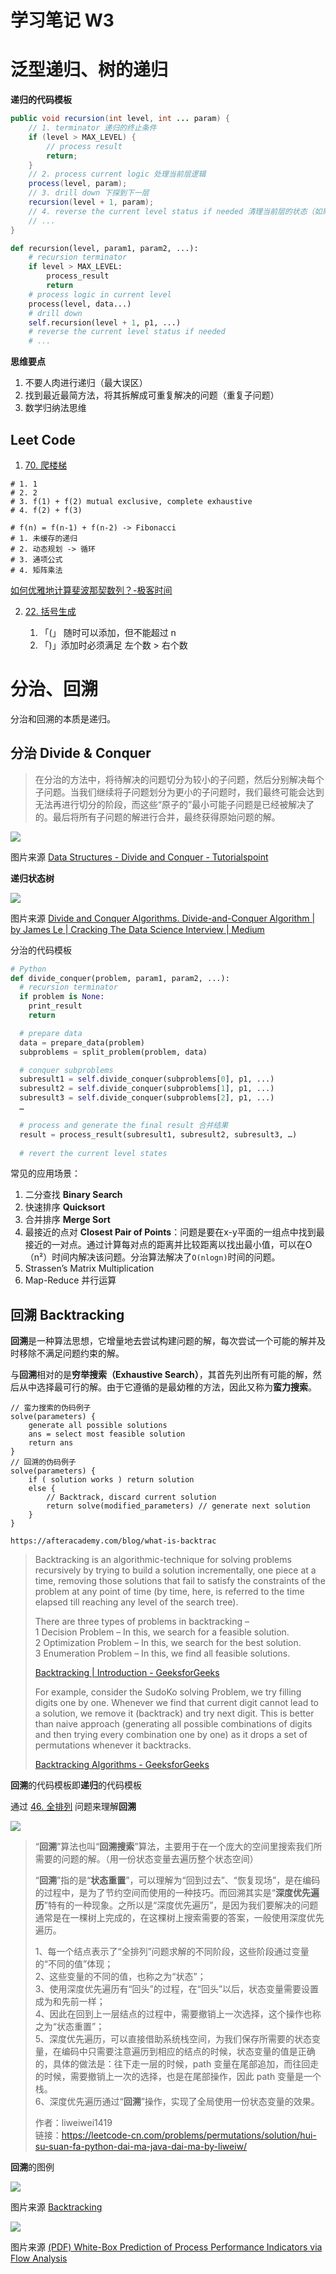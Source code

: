 # 学习笔记 W3

# 泛型递归、树的递归

**递归的代码模板**

```java
public void recursion(int level, int ... param) {
    // 1. terminator 递归的终止条件
    if (level > MAX_LEVEL) {
        // process result 
        return;
    }
    // 2. process current logic 处理当前层逻辑
    process(level, param);
    // 3. drill down 下探到下一层
    recursion(level + 1, param);
    // 4. reverse the current level status if needed 清理当前层的状态（如果第2步改变了当前层的状态）
    // ...
}
```

```python
def recursion(level, param1, param2, ...):
    # recursion terminator 
    if level > MAX_LEVEL: 
        process_result 
        return 
    # process logic in current level 
    process(level, data...) 
    # drill down 
    self.recursion(level + 1, p1, ...) 
    # reverse the current level status if needed
    # ...
```

**思维要点**

1. 不要人肉进行递归（最大误区） 
2. 找到最近最简方法，将其拆解成可重复解决的问题（重复子问题）
3. 数学归纳法思维

## Leet Code

1.  [70. 爬楼梯](https://leetcode-cn.com/problems/climbing-stairs/) 

```
# 1. 1
# 2. 2
# 3. f(1) + f(2) mutual exclusive, complete exhaustive
# 4. f(2) + f(3)

# f(n) = f(n-1) + f(n-2) -> Fibonacci
# 1. 未缓存的递归
# 2. 动态规划 -> 循环
# 3. 通项公式
# 4. 矩阵乘法
```

[如何优雅地计算斐波那契数列？-极客时间](https://time.geekbang.org/dailylesson/detail/100028406)

2.  [22. 括号生成](https://leetcode-cn.com/problems/generate-parentheses/) 

	1. 「(」 随时可以添加，但不能超过 n
	2. 「)」添加时必须满足 左个数 > 右个数


# 分治、回溯

分治和回溯的本质是递归。

## 分治 Divide & Conquer
> 在分治的方法中，将待解决的问题切分为较小的子问题，然后分别解决每个子问题。当我们继续将子问题划分为更小的子问题时，我们最终可能会达到无法再进行切分的阶段，而这些“原子的”最小可能子问题是已经被解决了的。最后将所有子问题的解进行合并，最终获得原始问题的解。  

![](https://tva1.sinaimg.cn/large/007S8ZIlgy1ggmy4g07czj30fa09bdg9.jpg)

图片来源 [Data Structures - Divide and Conquer - Tutorialspoint](https://www.tutorialspoint.com/data_structures_algorithms/divide_and_conquer.htm)

**递归状态树**

![](https://tva1.sinaimg.cn/large/007S8ZIlgy1ggmy5psv0vj30vy0dp0vj.jpg)

图片来源 [Divide and Conquer Algorithms. Divide-and-Conquer Algorithm | by James Le | Cracking The Data Science Interview | Medium](https://medium.com/cracking-the-data-science-interview/divide-and-conquer-algorithms-b135681d08fc)

分治的代码模板
```python
# Python
def divide_conquer(problem, param1, param2, ...): 
  # recursion terminator 
  if problem is None: 
    print_result 
    return 

  # prepare data 
  data = prepare_data(problem) 
  subproblems = split_problem(problem, data) 

  # conquer subproblems 
  subresult1 = self.divide_conquer(subproblems[0], p1, ...) 
  subresult2 = self.divide_conquer(subproblems[1], p1, ...) 
  subresult3 = self.divide_conquer(subproblems[2], p1, ...) 
  …

  # process and generate the final result 合并结果
  result = process_result(subresult1, subresult2, subresult3, …)
	
  # revert the current level states
```

常见的应用场景：

1. 二分查找 **Binary Search**
2. 快速排序 **Quicksort**
3. 合并排序 **Merge Sort**
4. 最接近的点对 **Closest Pair of Points**：问题是要在x-y平面的一组点中找到最接近的一对点。通过计算每对点的距离并比较距离以找出最小值，可以在O（n²）时间内解决该问题。分治算法解决了`O(nlogn)`时间的问题。
5. Strassen’s Matrix Multiplication
6. Map-Reduce 并行运算

## 回溯 Backtracking

**回溯**是一种算法思想，它增量地去尝试构建问题的解，每次尝试一个可能的解并及时移除不满足问题约束的解。

与**回溯**相对的是**穷举搜索（Exhaustive Search）**，其首先列出所有可能的解，然后从中选择最可行的解。由于它遵循的是最幼稚的方法，因此又称为**蛮力搜索**。

```
// 蛮力搜索的伪码例子
solve(parameters) {
    generate all possible solutions
    ans = select most feasible solution
    return ans
}
// 回溯的伪码例子
solve(parameters) {
    if ( solution works ) return solution
    else {
        // Backtrack, discard current solution
        return solve(modified_parameters) // generate next solution
    }
}

https://afteracademy.com/blog/what-is-backtrac
```

> Backtracking is an algorithmic-technique for solving problems recursively by trying to build a solution incrementally, one piece at a time, removing those solutions that fail to satisfy the constraints of the problem at any point of time (by time, here, is referred to the time elapsed till reaching any level of the search tree).  
>
> There are three types of problems in backtracking –  
> 1 Decision Problem – In this, we search for a feasible solution.  
> 2 Optimization Problem – In this, we search for the best solution.  
> 3 Enumeration Problem – In this, we find all feasible solutions.  
>
> [Backtracking | Introduction - GeeksforGeeks](https://www.geeksforgeeks.org/backtracking-introduction/)  
>
> For example, consider the SudoKo solving Problem, we try filling digits one by one. Whenever we find that current digit cannot lead to a solution, we remove it (backtrack) and try next digit. This is better than naive approach (generating all possible combinations of digits and then trying every combination one by one) as it drops a set of permutations whenever it backtracks.  
>
> [Backtracking Algorithms - GeeksforGeeks](https://www.geeksforgeeks.org/backtracking-algorithms/)  

**回溯**的代码模板即**递归**的代码模板

通过  [46. 全排列](https://leetcode-cn.com/problems/permutations/)  问题来理解**回溯**

![](https://tva1.sinaimg.cn/large/007S8ZIlgy1ggmy6aqvwaj31kl0u04fu.jpg)

> “**回溯**”算法也叫“**回溯搜索**”算法，主要用于在一个庞大的空间里搜索我们所需要的问题的解。（用一份状态变量去遍历整个状态空间）  
>
> “**回溯**”指的是“**状态重置**”，可以理解为“回到过去”、“恢复现场”，是在编码的过程中，是为了节约空间而使用的一种技巧。而回溯其实是“**深度优先遍历**”特有的一种现象。之所以是“深度优先遍历”，是因为我们要解决的问题通常是在一棵树上完成的，在这棵树上搜索需要的答案，一般使用深度优先遍历。  
>
> 1、每一个结点表示了“全排列”问题求解的不同阶段，这些阶段通过变量的“不同的值”体现；  
> 2、这些变量的不同的值，也称之为“状态”；  
> 3、使用深度优先遍历有“回头”的过程，在“回头”以后，状态变量需要设置成为和先前一样；  
> 4、因此在回到上一层结点的过程中，需要撤销上一次选择，这个操作也称之为“状态重置”；  
> 5、深度优先遍历，可以直接借助系统栈空间，为我们保存所需要的状态变量，在编码中只需要注意遍历到相应的结点的时候，状态变量的值是正确的，具体的做法是：往下走一层的时候，path 变量在尾部追加，而往回走的时候，需要撤销上一次的选择，也是在尾部操作，因此 path 变量是一个栈。  
> 6、深度优先遍历通过“**回溯**”操作，实现了全局使用一份状态变量的效果。  
>
> 作者：liweiwei1419  
> 链接：https://leetcode-cn.com/problems/permutations/solution/hui-su-suan-fa-python-dai-ma-java-dai-ma-by-liweiw/  

**回溯**的图例

![](https://tva1.sinaimg.cn/large/007S8ZIlgy1ggmy6nlxbfj31ft0u043j.jpg)

图片来源 [Backtracking](https://osiris.ubishops.ca/xxu/algorithms/backtrack.html)

![](https://tva1.sinaimg.cn/large/007S8ZIlgy1ggmy6vtuj5j30lf0l4ta2.jpg)

图片来源 [(PDF) White-Box Prediction of Process Performance Indicators via Flow Analysis](https://www.researchgate.net/publication/316610194_White-Box_Prediction_of_Process_Performance_Indicators_via_Flow_Analysis)